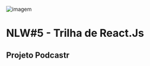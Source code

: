 ![imagem](https://t2.tudocdn.net/572277?w=900&h=284)
# NLW#5 - Trilha de React.Js
## Projeto Podcastr